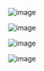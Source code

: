 ![image](https://github.com/heyvipul/propftx-assign/assets/131906819/a2ee0309-0c0e-4808-8f02-a6a66a46799f)

![image](https://github.com/heyvipul/propftx-assign/assets/131906819/eea7fe09-3d00-4c5c-a399-37fc0c644f65)

![image](https://github.com/heyvipul/propftx-assign/assets/131906819/0a57348c-8012-4f98-b782-2c74060cdf7d)

![image](https://github.com/heyvipul/propftx-assign/assets/131906819/68b37933-4bc7-477b-8b1f-441779fa54fc)



